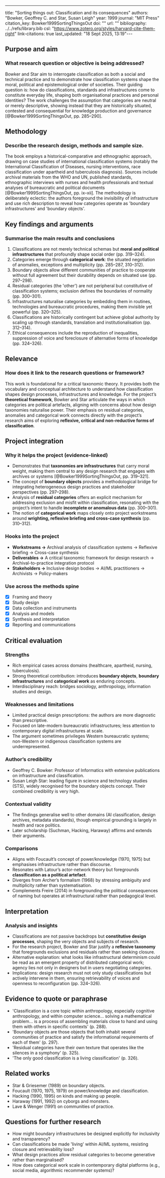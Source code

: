 ---
title: "Sorting things out: Classification and its consequences"
authors: "Bowker, Geoffrey C. and Star, Susan Leigh"
year: 1999
journal: "MIT Press"
citation_key: Bowker1999SortingThingsOut
doi: ""
url: ""
bibliography: ../../refs/library.bib
csl: "https://www.zotero.org/styles/harvard-cite-them-right"
link-citations: true
last_updated: "18 Sept 2025, 13:19"---
## Purpose and aim
### What research question or objective is being addressed?
Bowker and Star aim to interrogate classification as both a social and technical practice and to demonstrate how classification systems shape the moral, political and epistemological order of societies. Their guiding question is: how do classifications, standards and infrastructures come to constitute everyday life, shaping both organisational practices and personal identities? The work challenges the assumption that categories are neutral or merely descriptive, showing instead that they are historically situated, contested and consequential for knowledge production and governance [@Bowker1999SortingThingsOut, pp. 285–290].

## Methodology
### Describe the research design, methods and sample size.
The book employs a historical-comparative and ethnographic approach, drawing on case studies of international classification systems (notably the International Classification of Diseases, nursing interventions, race classification under apartheid and tuberculosis diagnosis). Sources include archival materials from the WHO and UN, published standards, ethnographic interviews with nurses and health professionals and textual analyses of bureaucratic and political documents [@Bowker1999SortingThingsOut, pp. ix–xii]. The methodology is deliberately eclectic: the authors foreground the invisibility of infrastructure and use rich description to reveal how categories operate as 'boundary infrastructures' and 'boundary objects'.

## Key findings and arguments
### Summarise the main results and conclusions
1. Classifications are not merely technical schemas but **moral and political infrastructures** that profoundly shape social order (pp. 319–324).  
2. Categories emerge through **categorical work**: the situated negotiation of anomalies, exceptions and multiplicity (pp. 285–287, 310–312).  
3. Boundary objects allow different communities of practice to cooperate without full agreement but their durability depends on situated use (pp. 297–298).  
4. Residual categories (the 'other') are not peripheral but constitutive of classification systems; exclusion defines the boundaries of normality (pp. 300–301).  
5. Infrastructures naturalise categories by embedding them in routines, technologies and bureaucratic procedures, making them invisible yet powerful (pp. 320–325).  
6. Classifications are historically contingent but achieve global authority by scaling up through standards, translation and institutionalisation (pp. 312–314).  
7. Ethical consequences include the reproduction of inequalities, suppression of voice and foreclosure of alternative forms of knowledge (pp. 324–326).  

## Relevance
### How does it link to the research questions or framework?
This work is foundational for a critical taxonomic theory. It provides both the vocabulary and conceptual architecture to understand how classification shapes design processes, infrastructures and knowledge. For the project’s **theoretical framework**, Bowker and Star articulate the ways in which categories are political artefacts, aligning with concerns about how design taxonomies naturalise power. Their emphasis on residual categories, anomalies and categorical work connects directly with the project’s research aims of exploring **reflexive, critical and non-reductive forms of classification**.

## Project integration
### Why it helps the project (evidence-linked)
- Demonstrates that **taxonomies are infrastructures** that carry moral weight, making them central to any design research that engages with archives or systems [@Bowker1999SortingThingsOut, pp. 319–321].  
- The concept of **boundary objects** provides a methodological bridge for integrating heterogeneous design practices and stakeholder perspectives (pp. 297–298).  
- Analysis of **residual categories** offers an explicit mechanism for addressing exclusion and misfit within classification, resonating with the project’s intent to handle **incomplete or anomalous data** (pp. 300–301).  
- The notion of **categorical work** maps closely onto project workstreams around **wrighting, reflexive briefing and cross-case synthesis** (pp. 310–312).  

### Hooks into the project
- **Workstreams →** Archival analysis of classification systems → Reflexive briefing → Cross-case synthesis  
- **Deliverables →** A critical taxonomic framework for design research → Archival-to-practice integration protocol  
- **Stakeholders →** Inclusive design bodies → AI/ML practitioners → Archivists → Policy-makers  

### Use across the methods spine
- [x] Framing and theory  
- [x] Study design  
- [x] Data collection and instruments  
- [x] Analysis and models  
- [x] Synthesis and interpretation  
- [x] Reporting and communications  

## Critical evaluation
### Strengths
- Rich empirical cases across domains (healthcare, apartheid, nursing, tuberculosis).  
- Strong theoretical contribution: introduces **boundary objects**, **boundary infrastructures** and **categorical work** as enduring concepts.  
- Interdisciplinary reach: bridges sociology, anthropology, information studies and design.  

### Weaknesses and limitations
- Limited practical design prescriptions: the authors are more diagnostic than prescriptive.  
- Focused on late-modern bureaucratic infrastructures; less attention to contemporary digital infrastructures at scale.  
- The argument sometimes privileges Western bureaucratic systems; non-Western or indigenous classification systems are underrepresented.  

### Author’s credibility
- Geoffrey C. Bowker: Professor of Informatics with extensive publications on infrastructure and classification.  
- Susan Leigh Star: leading figure in science and technology studies (STS), widely recognised for the boundary objects concept. Their combined credibility is very high.  

### Contextual validity
- The findings generalise well to other domains (AI classification, design archives, metadata standards), though empirical grounding is largely in health and race politics.  
- Later scholarship (Suchman, Hacking, Haraway) affirms and extends their arguments.  

### Comparisons
- Aligns with Foucault’s concept of power/knowledge (1970, 1975) but emphasises infrastructure rather than discourse.  
- Resonates with Latour’s actor-network theory but foregrounds **classification as a political artefact**.  
- Diverges from Archer’s formalism (1968) by stressing ambiguity and multiplicity rather than systematisation.  
- Complements Freire (2014) in foregrounding the political consequences of naming but operates at infrastructural rather than pedagogical level.  

## Interpretation
### Analysis and insights
- Classifications are not passive backdrops but **constitutive design processes**, shaping the very objects and subjects of research.  
- For the research project, Bowker and Star justify a **reflexive taxonomy** that foregrounds exclusions and residuals rather than seeking closure.  
- Alternative explanation: what looks like infrastructural determinism could be read as an emergent property of distributed categorical work; agency lies not only in designers but in users negotiating categories.  
- Implications: design research must not only study classifications but actively intervene in them, ensuring retrievability of voices and openness to reconfiguration (pp. 324–326).  

## Evidence to quote or paraphrase
- 'Classification is a core topic within anthropology, especially cognitive anthropology, and within computer science… solving a mathematical problem… is a process of assembling materials close to hand and using them with others in specific contexts' (p. 288).  
- 'Boundary objects are those objects that both inhabit several communities of practice and satisfy the informational requirements of each of them' (p. 297).  
- 'Residual categories have their own texture that operates like the silences in a symphony' (p. 325).  
- 'The only good classification is a living classification' (p. 326).  

## Related works
- Star & Griesemer (1989) on boundary objects.  
- Foucault (1970, 1975, 1979) on power/knowledge and classification.  
- Hacking (1990, 1995) on kinds and making up people.  
- Haraway (1991, 1992) on cyborgs and monsters.  
- Lave & Wenger (1991) on communities of practice.  

## Questions for further research
- How might boundary infrastructures be designed explicitly for inclusivity and transparency?  
- Can classifications be made 'living' within AI/ML systems, resisting closure and retrievability loss?  
- What design practices allow residual categories to become generative rather than marginalised?  
- How does categorical work scale in contemporary digital platforms (e.g., social media, algorithmic recommender systems)?  